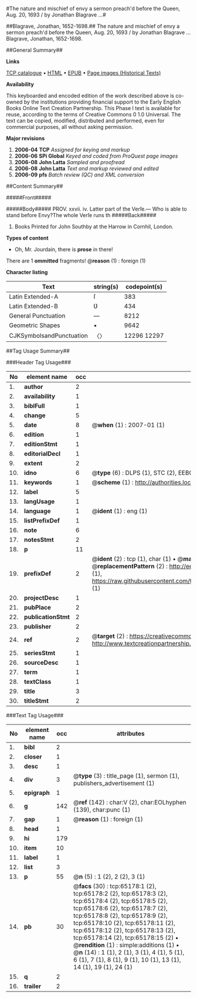 #The nature and mischief of envy a sermon preach'd before the Queen, Aug. 20, 1693 / by Jonathan Blagrave ...#

##Blagrave, Jonathan, 1652-1698.##
The nature and mischief of envy a sermon preach'd before the Queen, Aug. 20, 1693 / by Jonathan Blagrave ...
Blagrave, Jonathan, 1652-1698.

##General Summary##

**Links**

[TCP catalogue](http://www.ota.ox.ac.uk/tcp/)  • 
[HTML](http://tei.it.ox.ac.uk/tcp/Texts-HTML/free/A28/A28313.html)  • 
[EPUB](http://tei.it.ox.ac.uk/tcp/Texts-EPUB/free/A28/A28313.epub) • 
[Page images (Historical Texts)](https://data.historicaltexts.jisc.ac.uk/view?pubId=eebo-12647427e&pageId=eebo-12647427e-65178-1)

**Availability**

This keyboarded and encoded edition of the
	       work described above is co-owned by the institutions
	       providing financial support to the Early English Books
	       Online Text Creation Partnership. This Phase I text is
	       available for reuse, according to the terms of Creative
	       Commons 0 1.0 Universal. The text can be copied,
	       modified, distributed and performed, even for
	       commercial purposes, all without asking permission.

**Major revisions**

1. __2006-04__ __TCP__ *Assigned for keying and markup*
1. __2006-06__ __SPi Global__ *Keyed and coded from ProQuest page images*
1. __2006-08__ __John Latta__ *Sampled and proofread*
1. __2006-08__ __John Latta__ *Text and markup reviewed and edited*
1. __2006-09__ __pfs__ *Batch review (QC) and XML conversion*

##Content Summary##

#####Front#####

#####Body#####
PROV. xxvii. iv. Latter part of the Verſe.— Who is able to stand before Envy?The whole Verſe runs th
#####Back#####

1. Books Printed for John Southby at the Harrow in Cornhil, London.

**Types of content**

  * Oh, Mr. Jourdain, there is **prose** in there!

There are 1 **ommitted** fragments! 
 @__reason__ (1) : foreign (1)

**Character listing**


|Text|string(s)|codepoint(s)|
|---|---|---|
|Latin Extended-A|ſ|383|
|Latin Extended-B|Ʋ|434|
|General Punctuation|—|8212|
|Geometric Shapes|▪|9642|
|CJKSymbolsandPunctuation|〈〉|12296 12297|

##Tag Usage Summary##

###Header Tag Usage###

|No|element name|occ|attributes|
|---|---|---|---|
|1.|__author__|2||
|2.|__availability__|1||
|3.|__biblFull__|1||
|4.|__change__|5||
|5.|__date__|8| @__when__ (1) : 2007-01 (1)|
|6.|__edition__|1||
|7.|__editionStmt__|1||
|8.|__editorialDecl__|1||
|9.|__extent__|2||
|10.|__idno__|6| @__type__ (6) : DLPS (1), STC (2), EEBO-CITATION (1), OCLC (1), VID (1)|
|11.|__keywords__|1| @__scheme__ (1) : http://authorities.loc.gov/ (1)|
|12.|__label__|5||
|13.|__langUsage__|1||
|14.|__language__|1| @__ident__ (1) : eng (1)|
|15.|__listPrefixDef__|1||
|16.|__note__|6||
|17.|__notesStmt__|2||
|18.|__p__|11||
|19.|__prefixDef__|2| @__ident__ (2) : tcp (1), char (1)  •  @__matchPattern__ (2) : ([0-9\-]+):([0-9IVX]+) (1), (.+) (1)  •  @__replacementPattern__ (2) : http://eebo.chadwyck.com/downloadtiff?vid=$1&page=$2 (1), https://raw.githubusercontent.com/textcreationpartnership/Texts/master/tcpchars.xml#$1 (1)|
|20.|__projectDesc__|1||
|21.|__pubPlace__|2||
|22.|__publicationStmt__|2||
|23.|__publisher__|2||
|24.|__ref__|2| @__target__ (2) : https://creativecommons.org/publicdomain/zero/1.0/ (1), http://www.textcreationpartnership.org/docs/. (1)|
|25.|__seriesStmt__|1||
|26.|__sourceDesc__|1||
|27.|__term__|1||
|28.|__textClass__|1||
|29.|__title__|3||
|30.|__titleStmt__|2||


###Text Tag Usage###

|No|element name|occ|attributes|
|---|---|---|---|
|1.|__bibl__|2||
|2.|__closer__|1||
|3.|__desc__|1||
|4.|__div__|3| @__type__ (3) : title_page (1), sermon (1), publishers_advertisement (1)|
|5.|__epigraph__|1||
|6.|__g__|142| @__ref__ (142) : char:V (2), char:EOLhyphen (139), char:punc (1)|
|7.|__gap__|1| @__reason__ (1) : foreign (1)|
|8.|__head__|1||
|9.|__hi__|179||
|10.|__item__|10||
|11.|__label__|1||
|12.|__list__|3||
|13.|__p__|55| @__n__ (5) : 1 (2), 2 (2), 3 (1)|
|14.|__pb__|30| @__facs__ (30) : tcp:65178:1 (2), tcp:65178:2 (2), tcp:65178:3 (2), tcp:65178:4 (2), tcp:65178:5 (2), tcp:65178:6 (2), tcp:65178:7 (2), tcp:65178:8 (2), tcp:65178:9 (2), tcp:65178:10 (2), tcp:65178:11 (2), tcp:65178:12 (2), tcp:65178:13 (2), tcp:65178:14 (2), tcp:65178:15 (2)  •  @__rendition__ (1) : simple:additions (1)  •  @__n__ (14) : 1 (1), 2 (1), 3 (1), 4 (1), 5 (1), 6 (1), 7 (1), 8 (1), 9 (1), 10 (1), 13 (1), 14 (1), 19 (1), 24 (1)|
|15.|__q__|2||
|16.|__trailer__|2||
